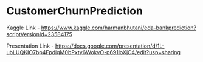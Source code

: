 # CustomerChurnPrediction

Kaggle Link - https://www.kaggle.com/harmanbhutani/eda-bankprediction?scriptVersionId=23584175

Presentation Link - https://docs.google.com/presentation/d/1L-ubLUQKIO7bp4FpdiqM0bPxty6WokvO-p691loXjC4/edit?usp=sharing
